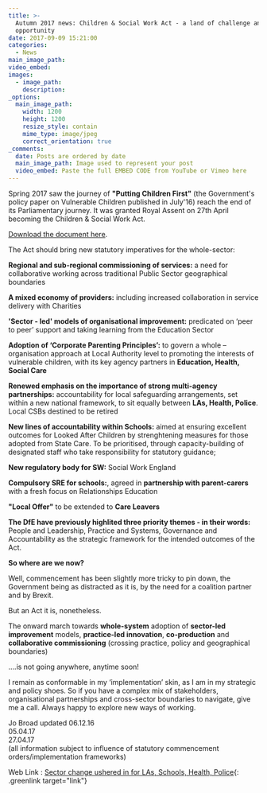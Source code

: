 ```yaml
---
title: >-
  Autumn 2017 news: Children & Social Work Act - a land of challenge and
  opportunity
date: 2017-09-09 15:21:00
categories:
  - News
main_image_path:
video_embed:
images:
  - image_path:
    description:
_options:
  main_image_path:
    width: 1200
    height: 1200
    resize_style: contain
    mime_type: image/jpeg
    correct_orientation: true
_comments:
  date: Posts are ordered by date
  main_image_path: Image used to represent your post
  video_embed: Paste the full EMBED CODE from YouTube or Vimeo here
---
```


Spring 2017 saw the journey of **"Putting Children First"** (the Government's policy paper on Vulnerable Children published in July'16) reach the end of its Parliamentary journey. It was granted Royal Assent on 27th April becoming the Children & Social Work Act. 

[Download the document here](/CreativeLearningHubs_Future&amp;Feasibility_Kindle_18406Web.pdf).

The Act should bring new statutory imperatives for the whole-sector:

**Regional and sub-regional commissioning of services:** a need for collaborative working across traditional Public Sector geographical boundaries

**A mixed economy of providers:** including increased collaboration in service delivery with Charities

**'Sector - led' models of organisational improvement:** predicated on ‘peer to peer’ support and taking learning from the Education Sector

**Adoption of ‘Corporate Parenting Principles’:** to govern a whole – organisation approach at Local Authority level to promoting the interests of vulnerable children, with its key agency partners in **Education, Health, Social Care**

**Renewed emphasis on the importance of strong multi-agency partnerships:** accountability for local safeguarding arrangements, set within a new national framework, to sit equally between **LAs, Health, Police**. Local CSBs destined to be retired

**New lines of accountability within Schools:** aimed at ensuring excellent outcomes for Looked After Children by strenghtening measures for those adopted from State Care. To be prioritised, through capacity-building of designated staff who take responsibility for statutory guidance;

**New regulatory body for SW:** Social Work England

**Compulsory SRE for schools:**, agreed in **partnership with parent-carers** with a fresh focus on Relationships Education

**"Local Offer"** to be extended to **Care Leavers**

**The DfE have previously highlited three priority themes - in their words:** People and Leadership, Practice and Systems, Governance and Accountability as the strategic framework for the intended outcomes of the Act.

**So where are we now?**

Well, commencement has been slightly more tricky to pin down, the Government being as distracted as it is, by the need for a coalition partner and by Brexit.

But an Act it is, nonetheless.

The onward march towards **whole-system** adoption of **sector-led improvement** models, **practice-led innovation**, **co-production** and **collaborative commissioning** (crossing practice, policy and geographical boundaries)

….is not going anywhere, anytime soon!

I remain as conformable in my ‘implementation’ skin, as I am in my strategic and policy shoes. So if you have a complex mix of stakeholders, organisational partnerships and cross-sector boundaries to navigate, give me a call. Always happy to explore new ways of working.

Jo Broad updated 06.12.16<br>05.04.17<br>27.04.17<br>(all information subject to influence of statutory commencement orders/implementation frameworks)

Web Link : [Sector change ushered in for LAs, Schools, Health, Police](http://www.communitycare.co.uk/2017/04/28/children-social-work-act-2017-social-work-reforms-become-law/){: .greenlink target="link"}